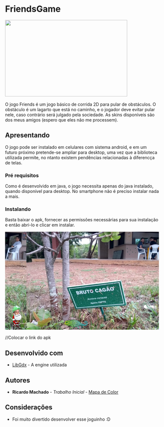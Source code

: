 # FriendsGame


<img src="https://seeklogo.com/images/F/friends-logo-9047BF936E-seeklogo.com.png" width="400" height="250">

O jogo Friends é um jogo básico de corrida 2D para pular de obstáculos. O obstáculo é um lagarto que está no caminho, e o jogador deve evitar pular nele, caso contrário será julgado pela sociedade. As skins disponíveis são dos meus amigos (espero que eles não me processem).

## Apresentando

O jogo pode ser instalado em celulares com sistema android, e em um futuro próximo pretende-se ampliar para desktop, uma vez que a biblioteca utilizada permite, no ntanto existem pendências relacionadas à diferencça de telas.
### Pré requisitos

Como é desenvolvido em java, o jogo necessita apenas do java instalado, quando disponível para desktop. No smartphone não é preciso instalar nada a mais.


### Instalando

Basta baixar o apk, fornecer as permissões necessárias para sua instalação e então abri-lo e clicar em instalar.

<img src="WhatsApp Image 2020-07-30 at 23.20.04.jpeg" width="600" height="320">

//Colocar o link do apk

## Desenvolvido com

* [LibGdx](https://libgdx.badlogicgames.com/) - A engine utilizada

## Autores

* **Ricardo Machado** - *Trabalho Inicial* - [Mapa de Color](https://github.com/ricardosousa339/MapaDeColor)


## Considerações

* Foi muito divertido desenvolver esse joguinho :D
